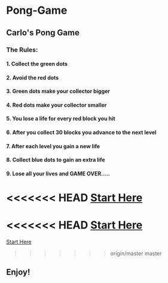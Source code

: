# Pong-Game
## Carlo's Pong Game
	
### The Rules:
#### 1. Collect the green dots
#### 2. Avoid the red dots
#### 3. Green dots make your collector bigger
#### 4. Red dots make your collector smaller
#### 5. You lose a life for every red block you hit
#### 6. After you collect 30 blocks you advance to the next level
#### 7. After each level you gain a new life 
#### 8. Collect blue dots to gain an extra life
#### 9.	Lose all your lives and GAME OVER.....								
<<<<<<< HEAD
[Start Here](http://cm85.github.io/Pong-Video-Game/Ball-Game)
=======
<<<<<<< HEAD
[Start Here](http://cm85.github.io/Pong-Video-Game/Ball-Game)
=======
[Start Here](http://cm85.github.io/Pong-Video-Game/Ball-Game/)
>>>>>>> origin/master
>>>>>>> master
## Enjoy!
